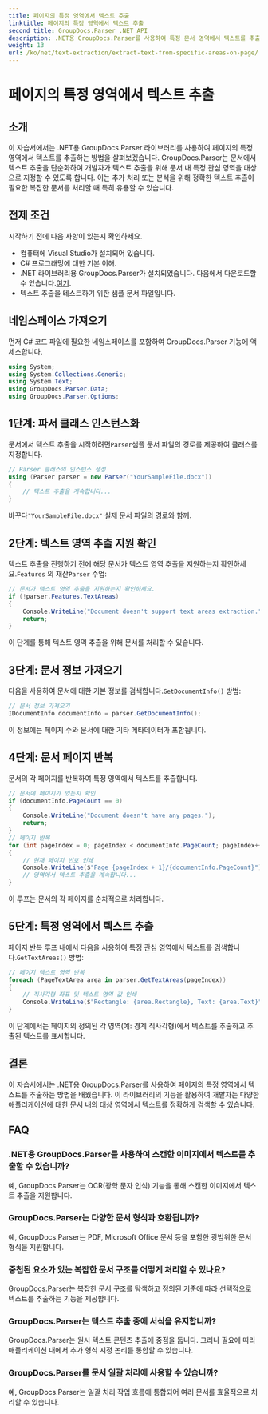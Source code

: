 ```yaml
---
title: 페이지의 특정 영역에서 텍스트 추출
linktitle: 페이지의 특정 영역에서 텍스트 추출
second_title: GroupDocs.Parser .NET API
description: .NET용 GroupDocs.Parser를 사용하여 특정 문서 영역에서 텍스트를 추출하는 방법을 알아보세요. 귀하의 애플리케이션을 위한 타겟이 명확하고 정확한 텍스트 추출.
weight: 13
url: /ko/net/text-extraction/extract-text-from-specific-areas-on-page/
---
```


# 페이지의 특정 영역에서 텍스트 추출

## 소개
이 자습서에서는 .NET용 GroupDocs.Parser 라이브러리를 사용하여 페이지의 특정 영역에서 텍스트를 추출하는 방법을 살펴보겠습니다. GroupDocs.Parser는 문서에서 텍스트 추출을 단순화하여 개발자가 텍스트 추출을 위해 문서 내 특정 관심 영역을 대상으로 지정할 수 있도록 합니다. 이는 추가 처리 또는 분석을 위해 정확한 텍스트 추출이 필요한 복잡한 문서를 처리할 때 특히 유용할 수 있습니다.
## 전제 조건
시작하기 전에 다음 사항이 있는지 확인하세요.
- 컴퓨터에 Visual Studio가 설치되어 있습니다.
- C# 프로그래밍에 대한 기본 이해.
- .NET 라이브러리용 GroupDocs.Parser가 설치되었습니다. 다음에서 다운로드할 수 있습니다.[여기](https://releases.groupdocs.com/parser/net/).
- 텍스트 추출을 테스트하기 위한 샘플 문서 파일입니다.
## 네임스페이스 가져오기
먼저 C# 코드 파일에 필요한 네임스페이스를 포함하여 GroupDocs.Parser 기능에 액세스합니다.
```csharp
using System;
using System.Collections.Generic;
using System.Text;
using GroupDocs.Parser.Data;
using GroupDocs.Parser.Options;
```
## 1단계: 파서 클래스 인스턴스화
 문서에서 텍스트 추출을 시작하려면`Parser`샘플 문서 파일의 경로를 제공하여 클래스를 지정합니다.
```csharp
// Parser 클래스의 인스턴스 생성
using (Parser parser = new Parser("YourSampleFile.docx"))
{
    // 텍스트 추출을 계속합니다...
}
```
 바꾸다`"YourSampleFile.docx"` 실제 문서 파일의 경로와 함께.
## 2단계: 텍스트 영역 추출 지원 확인
 텍스트 추출을 진행하기 전에 해당 문서가 텍스트 영역 추출을 지원하는지 확인하세요.`Features` 의 재산`Parser` 수업:
```csharp
// 문서가 텍스트 영역 추출을 지원하는지 확인하세요.
if (!parser.Features.TextAreas)
{
    Console.WriteLine("Document doesn't support text areas extraction.");
    return;
}
```
이 단계를 통해 텍스트 영역 추출을 위해 문서를 처리할 수 있습니다.
## 3단계: 문서 정보 가져오기
 다음을 사용하여 문서에 대한 기본 정보를 검색합니다.`GetDocumentInfo()` 방법:
```csharp
// 문서 정보 가져오기
IDocumentInfo documentInfo = parser.GetDocumentInfo();
```
이 정보에는 페이지 수와 문서에 대한 기타 메타데이터가 포함됩니다.
## 4단계: 문서 페이지 반복
문서의 각 페이지를 반복하여 특정 영역에서 텍스트를 추출합니다.
```csharp
// 문서에 페이지가 있는지 확인
if (documentInfo.PageCount == 0)
{
    Console.WriteLine("Document doesn't have any pages.");
    return;
}
// 페이지 반복
for (int pageIndex = 0; pageIndex < documentInfo.PageCount; pageIndex++)
{
    // 현재 페이지 번호 인쇄
    Console.WriteLine($"Page {pageIndex + 1}/{documentInfo.PageCount}");
    // 영역에서 텍스트 추출을 계속합니다...
}
```
이 루프는 문서의 각 페이지를 순차적으로 처리합니다.
## 5단계: 특정 영역에서 텍스트 추출
페이지 반복 루프 내에서 다음을 사용하여 특정 관심 영역에서 텍스트를 검색합니다.`GetTextAreas()` 방법:
```csharp
// 페이지 텍스트 영역 반복
foreach (PageTextArea area in parser.GetTextAreas(pageIndex))
{
    // 직사각형 좌표 및 텍스트 영역 값 인쇄
    Console.WriteLine($"Rectangle: {area.Rectangle}, Text: {area.Text}");
}
```
이 단계에서는 페이지의 정의된 각 영역(예: 경계 직사각형)에서 텍스트를 추출하고 추출된 텍스트를 표시합니다.
## 결론
이 자습서에서는 .NET용 GroupDocs.Parser를 사용하여 페이지의 특정 영역에서 텍스트를 추출하는 방법을 배웠습니다. 이 라이브러리의 기능을 활용하여 개발자는 다양한 애플리케이션에 대한 문서 내의 대상 영역에서 텍스트를 정확하게 검색할 수 있습니다.

## FAQ
### .NET용 GroupDocs.Parser를 사용하여 스캔한 이미지에서 텍스트를 추출할 수 있습니까?
예, GroupDocs.Parser는 OCR(광학 문자 인식) 기능을 통해 스캔한 이미지에서 텍스트 추출을 지원합니다.
### GroupDocs.Parser는 다양한 문서 형식과 호환됩니까?
예, GroupDocs.Parser는 PDF, Microsoft Office 문서 등을 포함한 광범위한 문서 형식을 지원합니다.
### 중첩된 요소가 있는 복잡한 문서 구조를 어떻게 처리할 수 있나요?
GroupDocs.Parser는 복잡한 문서 구조를 탐색하고 정의된 기준에 따라 선택적으로 텍스트를 추출하는 기능을 제공합니다.
### GroupDocs.Parser는 텍스트 추출 중에 서식을 유지합니까?
GroupDocs.Parser는 원시 텍스트 콘텐츠 추출에 중점을 둡니다. 그러나 필요에 따라 애플리케이션 내에서 추가 형식 지정 논리를 통합할 수 있습니다.
### GroupDocs.Parser를 문서 일괄 처리에 사용할 수 있습니까?
예, GroupDocs.Parser는 일괄 처리 작업 흐름에 통합되어 여러 문서를 효율적으로 처리할 수 있습니다.